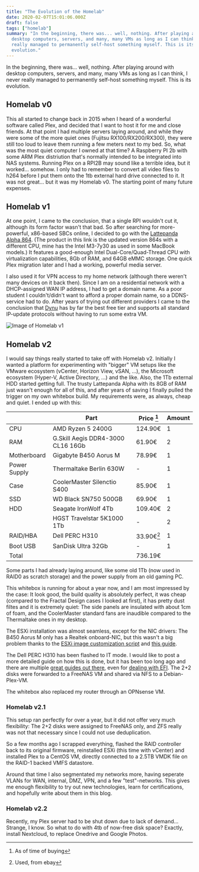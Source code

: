 ```yaml
---
title: "The Evolution of the Homelab"
date: 2020-02-07T15:01:06.000Z
draft: false
tags: ["homelab"]
summary: "In the beginning, there was... well, nothing. After playing around with
  desktop computers, servers, and many, many VMs as long as I can think, I never
  really managed to permanently self-host something myself. This is its
  evolution."
---
```


In the beginning, there was... well, nothing. After playing around with desktop computers, servers, and many, many VMs as long as I can think, I never really managed to permanently self-host something myself. This is its evolution.

## Homelab v0

This all started to change back in 2015 when I heard of a wonderful software called Plex, and decided that I want to host it for me and close friends. At that point I had multiple servers laying around, and while they were some of the more quiet ones (Fujitsu RX100/RX200/RX300), they were still too loud to leave them running a few meters next to my bed. So, what was the most quiet computer I owned at that time? A Raspberry PI 2b with some ARM Plex distriution that's normally intended to be integrated into NAS systems. Running Plex on a RPI2B may sound like a terrible idea, but it worked... somehow. I only had to remember to convert all video files to h264 before I put them onto the 1tb external hard drive connected to it. It was not great... but it was my Homelab v0. The starting point of many future expenses.

## Homelab v1

At one point, I came to the conclusion, that a single RPI wouldn't cut it, although its form factor wasn't that bad. So after searching for more-powerful, x86-based SBCs online, I decided to go with the [Lattepanda Alpha 864](https://www.lattepanda.com/products/lattepanda-alpha-864s.html). (The product in this link is the updated version 864s with a different CPU, mine has the Intel M3-7y30 as used in some MacBook models.) It features a good-enough Intel Dual-Core/Quad-Thread CPU with virtualization capabilities, 8Gb of RAM, and 64GB eMMC storage. One quick Plex migration later and I had a working, powerful media server.

I also used it for VPN access to my home network (although there weren't many devices on it back then). Since I am on a residential network with a DHCP-assigned WAN IP address, I had to get a domain name. As a poor student I couldn't/didn't want to afford a proper domain name, so a DDNS-service had to do. After years of trying out different providers I came to the conclusion that [Dynu](https://www.dynu.com/) has by far the best free tier and supports all standard IP-update protocols without having to run some extra VM.

![Image of Homelab v1](/homelabv1.jpg "Image of Homelab v1")

## Homelab v2

I would say things really started to take off with Homelab v2. Initially I wanted a platform for experimenting with "bigger" VM setups like the VMware ecosystem (vCenter, Horizon View, vSAN, ...), the Microsoft ecosystem (Hyper-V, Active Directory, ...) and the like. Also, the 1Tb external HDD started getting full. The trusty Lattepanda Alpha with its 8GB of RAM just wasn't enough for all of this, and after years of saving I finally pulled the trigger on my own whitebox build. My requirements were, as always, cheap and quiet. I ended up with this:

|              | Part                              | Price [^1] | Amount |
| ------------ | --------------------------------- | ----------- | ------ |
| CPU          | AMD Ryzen 5 2400G                 | 124.90€     | 1      |
| RAM          | G.Skill Aegis DDR4-3000 CL16 16Gb | 61.90€      | 2      |
| Motherboard  | Gigabyte B450 Aorus M             | 78.99€      | 1      |
| Power Supply | Thermaltake Berlin 630W           | \-          | 1      |
| Case         | CoolerMaster Silenctio S400       | 85.90€      | 1      |
| SSD          | WD Black SN750 500GB              | 69.90€      | 1      |
| HDD          | Seagate IronWolf 4Tb              | 109.40€     | 2      |
|              | HGST Travelstar 5K1000 1Tb        | \-          | 2      |
| RAID/HBA     | Dell PERC H310                    | 33.90€[^2] | 1      |
| Boot USB     | SanDisk Ultra 32Gb                | \-          | 1      |
| Total        |                                   | 736.19€     |        |

[^1]: As of time of buying
[^2]: Used, from ebay

Some parts I had already laying around, like some old 1Tb (now used in RAID0 as scratch storage) and the power supply from an old gaming PC.

This whitebox is running for about a year now, and I am most impressed by the case: It look good, the build quality is absolutely perfect, it was cheap (compared to the Fractal Design cases I looked at first), it has pretty dust filtes and it is extremely quiet: The side panels are insulated with about 1cm of foam, and the CoolerMaster standard fans are inaudible compared to the Thermaltake ones in my desktop.

The ESXi installation was almost seamless, except for the NIC drivers: The B450 Aorus M only has a Realtek onboard-NIC, but this wasn't a big problem thanks to the [ESXi image customization script](https://www.v-front.de/p/esxi-customizer-ps.html) and [this guide](https://www.v-front.de/2014/12/how-to-make-your-unsupported-nic-work.html).

The Dell PERC H310 has been flashed to IT mode. I would like to post a more detailed guide on how this is done, but it has been too long ago and there are multiple [great guides out there](https://tylermade.net/2017/06/27/how-to-crossflash-perc-h310-to-it-mode-lsi-9211-8i-firmware-hba-for-freenas-unraid/), even for [dealing with EFI](https://www.vladan.fr/flash-dell-perc-h310-with-it-firmware/). The 2+2 disks were forwarded to a FreeNAS VM and shared via NFS to a Debian-Plex-VM.

The whitebox also replaced my router through an OPNsense VM.

### Homelab v2.1

This setup ran perfectly for over a year, but it did not offer very much flexibility: The 2+2 disks were assigned to FreeNAS only, and ZFS really was not that necessary since I could not use deduplication.

So a few months ago I scrapped everything, flashed the RAID controller back to its original firmware, reinstalled ESXi (this time with vCenter) and installed Plex to a CentOS VM, directly connected to a 2.5TB VMDK file on the RAID-1 backed VMFS datastore.

Around that time I also segmentated my networks more, having seperate VLANs for WAN, internal, DMZ, VPN, and a few "test"-networks. This gives me enough flexibility to try out new technologies, learn for certifications, and hopefully write about them in this blog.

### Homelab v2.2

Recently, my Plex server had to be shut down due to lack of demand... Strange, I know. So what to do with 4tb of now-free disk space? Exactly, install Nextcloud, to replace Onedrive and Google Photos.
